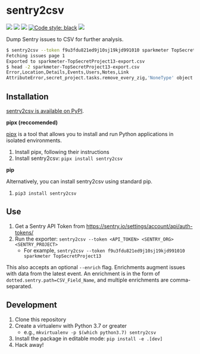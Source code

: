 # sentry2csv

![](https://github.com/sparkmeter/sentry2csv/workflows/lint/badge.svg)
[![](https://img.shields.io/pypi/v/sentry2csv)](https://pypi.org/project/sentry2csv/)
![](https://img.shields.io/pypi/pyversions/sentry2csv)
[![Code style: black](https://img.shields.io/badge/code%20style-black-000000.svg)](https://github.com/psf/black)
[![](https://img.shields.io/pypi/l/sentry2csv)](https://github.com/sparkmeter/sentry2csv/blob/master/LICENSE)

Dump Sentry issues to CSV for further analysis.

```bash
$ sentry2csv --token f9u3fdu821ed9j10sj19kjd991010 sparkmeter TopSecretProject13
Fetching issues page 1
Exported to sparkmeter-TopSecretProject13-export.csv
$ head -2 sparkmeter-TopSecretProject13-export.csv
Error,Location,Details,Events,Users,Notes,Link
AttributeError,secret_project.tasks.remove_every_zig,'NoneType' object has no attribute 'zig_count',12,1,,https://sentry.io/organizations/sparkmeter/issues/129481/
```

## Installation

[sentry2csv is available on PyPI](https://pypi.org/project/sentry2csv/).

**pipx (reccomended)**

[pipx](https://pypi.org/project/pipx/) is a tool that allows you to install and run Python applications in isolated environments.

1. Install pipx, following their instructions
2. Install sentry2csv: `pipx install sentry2csv`

**pip**

Alternatively, you can install sentry2csv using standard pip.

1. `pip3 install sentry2csv`


## Use

1. Get a Sentry API Token from https://sentry.io/settings/account/api/auth-tokens/
2. Run the exporter: `sentry2csv --token <API_TOKEN> <SENTRY_ORG> <SENTRY_PROJECT>`
    * For example, `sentry2csv --token f9u3fdu821ed9j10sj19kjd991010 sparkmeter TopSecretProject13`

This also accepts an optional `--enrich` flag. Enrichments augment issues with data from the latest event.
An enrichment is in the form of `dotted.sentry.path=CSV_Field_Name`, and multiple enrichments are comma-separated.

## Development
1. Clone this repository
2. Create a virtualenv with Python 3.7 or greater
   * e.g., `mkvirtualenv -p $(which python3.7) sentry2csv`
3. Install the package in editable mode: `pip install -e .[dev]`
4. Hack away!
